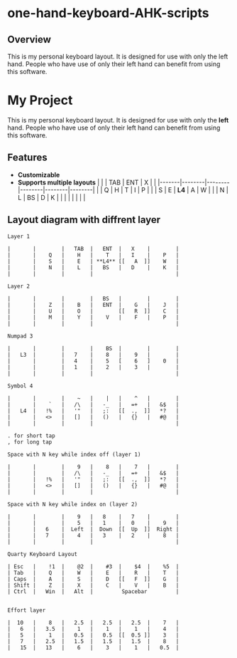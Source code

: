 # one-hand-keyboard-AHK-scripts
## Overview


This is my personal keyboard layout. It is designed for use with only the left hand. People who have use of only their left hand can benefit from using this software.
# My Project

This is my personal keyboard layout. It is designed for use with only the **left** hand. People who have use of only their left hand can benefit from using this software.

## Features

- **Customizable**
- **Supports multiple layouts**
|       |        |   TAB  |   ENT  |   X    |        |
|-------|--------|--------|--------|--------|--------|
|       |    Q   |    H   |    T   |   I    |    P   |
|       |    S   |    E   | **L4** |   A    |    W   |
|       |    N   |    L   |   BS   |   D    |    K   |
|       |        |        |        |        |        |

## Layout diagram with diffrent layer 
```
Layer 1

|       |        |   TAB  |   ENT  |   X    |        |
|       |    Q   |    H   |    T   |   I    |    P   |
|       |    S   |    E   | **L4** [[   A  ]]    W   |
|       |    N   |    L   |   BS   |   D    |    K   |
|       |        |        |                          |
```
```
Layer 2

|       |        |        |   BS   |        |        |
|       |    Z   |    B   |   ENT  |    G   |    J   |
|       |    U   |    O   |        [[   R  ]]    C   |
|       |    M   |    Y   |    V   |    F   |    P   |
|       |        |        |                          |
```
```
Numpad 3

|       |        |        |    BS  |        |        |
|   L3  |        |   7    |    8   |    9   |        |
|       |        |   4    |    5   [    6   ]    0   |
|       |        |   1    |    2   |    3   |        |
|       |        |        |                          |
```
```
Symbol 4

|       |        |    ~   |    |   |    ^   |        |
|       |    `   |   /\   |   -_   |   =+   |   &$   |
|   L4  |   !%   |   '"   |   ;:   [[  .,  ]]   *?   |
|       |   <>   |   []   |   ()   |   {}   |   #@   |
|       |        |        |                          |

. for short tap
, for long tap 
```
```
Space with N key while index off (layer 1)

|       |        |    9   |    8   |    7   |        |
|       |        |   /\   |   -_   |   =+   |   &$   |
|       |   !%   |   '"   |   ;:   [[  .,  ]]   *?   |
|       |   <>   |   []   |   ()   |   {}   |   #@   |
|       |        |        |                          |

Space with N key while index on (layer 2)

|       |        |    9   |   8    |   7    |        |
|       |        |    5   |   1    |   0    |    9   |
|       |   6    |  Left  |  Down  [[  Up  ]]  Right |
|       |   7    |    4   |   3    |   2    |    8   |
|       |        |        |                          |
```
```
Quarty Keyboard Layout

| Esc   |    !1  |    @2  |    #3  |    $4  |    %5  |
| Tab   |    Q   |    W   |    E   |    R   |    T   |
| Caps  |    A   |    S   |    D   [[   F  ]]    G   |
| Shift |    Z   |    X   |    C   |    V   |    B   |
| Ctrl  |   Win  |   Alt  |         Spacebar         |


Effort layer

|  10   |    8   |   2.5  |   2.5  |   2.5  |    7   |
|   6   |   3.5  |    1   |    1   |    1   |    4   |
|   5   |    1   |   0.5  |   0.5  [[  0.5 ]]    3   |
|   7   |   2.5  |   1.5  |   1.5  |   1.5  |    8   |
|   15  |   13   |    6   |    3   |    1   |   0.5  |

```
